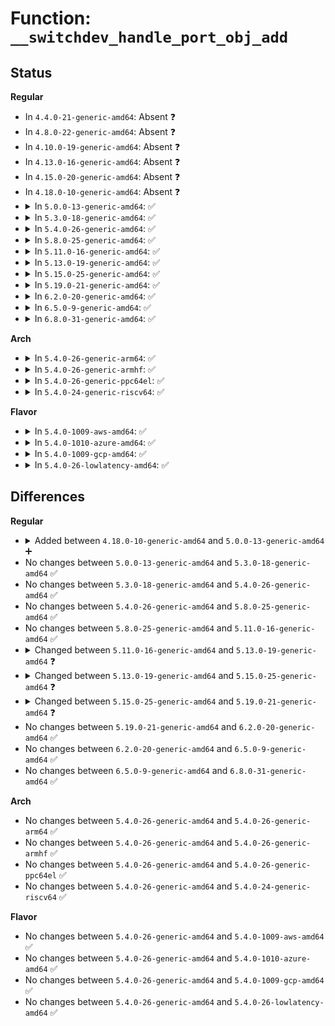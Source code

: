 # Function: <code>__switchdev_handle_port_obj_add</code>

## Status
<b>Regular</b>
<ul>
<li>
In <code>4.4.0-21-generic-amd64</code>: Absent ❓
</li>
<li>
In <code>4.8.0-22-generic-amd64</code>: Absent ❓
</li>
<li>
In <code>4.10.0-19-generic-amd64</code>: Absent ❓
</li>
<li>
In <code>4.13.0-16-generic-amd64</code>: Absent ❓
</li>
<li>
In <code>4.15.0-20-generic-amd64</code>: Absent ❓
</li>
<li>
In <code>4.18.0-10-generic-amd64</code>: Absent ❓
</li>
<li>
<details>
<summary>In <code>5.0.0-13-generic-amd64</code>: ✅</summary>

```c
int __switchdev_handle_port_obj_add(struct net_device * dev, struct switchdev_notifier_port_obj_info * port_obj_info, bool (*)(const struct net_device *) check_cb, int (*)(struct net_device *, const struct switchdev_obj *, struct switchdev_trans *, struct netlink_ext_ack *) add_cb)
```

```json
{
  "name": "__switchdev_handle_port_obj_add",
  "collision_type": "Unique Static",
  "inline_type": "No",
  "funcs": [
    {
      "addr": 18446744071589314384,
      "name": "__switchdev_handle_port_obj_add",
      "external": false,
      "loc": "net/switchdev/switchdev.c:614",
      "file": "net/switchdev/switchdev.c",
      "inline": "seen, unknown",
      "caller_inline": [],
      "caller_func": [
        "net/switchdev/switchdev.c:switchdev_handle_port_obj_add",
        "net/switchdev/switchdev.c:__switchdev_handle_port_obj_add"
      ]
    }
  ],
  "symbols": [
    {
      "addr": 18446744071589314384,
      "name": "__switchdev_handle_port_obj_add",
      "section": ".text",
      "bind": "STB_LOCAL",
      "size": 208
    }
  ]
}
```
</details>
</li>
<li>
<details>
<summary>In <code>5.3.0-18-generic-amd64</code>: ✅</summary>

```c
int __switchdev_handle_port_obj_add(struct net_device * dev, struct switchdev_notifier_port_obj_info * port_obj_info, bool (*)(const struct net_device *) check_cb, int (*)(struct net_device *, const struct switchdev_obj *, struct switchdev_trans *, struct netlink_ext_ack *) add_cb)
```

```json
{
  "name": "__switchdev_handle_port_obj_add",
  "collision_type": "Unique Static",
  "inline_type": "No",
  "funcs": [
    {
      "addr": 18446744071589770992,
      "name": "__switchdev_handle_port_obj_add",
      "external": false,
      "loc": "net/switchdev/switchdev.c:448",
      "file": "net/switchdev/switchdev.c",
      "inline": "seen, unknown",
      "caller_inline": [],
      "caller_func": [
        "net/switchdev/switchdev.c:switchdev_handle_port_obj_add",
        "net/switchdev/switchdev.c:__switchdev_handle_port_obj_add"
      ]
    }
  ],
  "symbols": [
    {
      "addr": 18446744071589770992,
      "name": "__switchdev_handle_port_obj_add",
      "section": ".text",
      "bind": "STB_LOCAL",
      "size": 213
    }
  ]
}
```
</details>
</li>
<li>
<details>
<summary>In <code>5.4.0-26-generic-amd64</code>: ✅</summary>

```c
int __switchdev_handle_port_obj_add(struct net_device * dev, struct switchdev_notifier_port_obj_info * port_obj_info, bool (*)(const struct net_device *) check_cb, int (*)(struct net_device *, const struct switchdev_obj *, struct switchdev_trans *, struct netlink_ext_ack *) add_cb)
```

```json
{
  "name": "__switchdev_handle_port_obj_add",
  "collision_type": "Unique Static",
  "inline_type": "No",
  "funcs": [
    {
      "addr": 18446744071589994704,
      "name": "__switchdev_handle_port_obj_add",
      "external": false,
      "loc": "net/switchdev/switchdev.c:448",
      "file": "net/switchdev/switchdev.c",
      "inline": "seen, unknown",
      "caller_inline": [],
      "caller_func": [
        "net/switchdev/switchdev.c:switchdev_handle_port_obj_add",
        "net/switchdev/switchdev.c:__switchdev_handle_port_obj_add"
      ]
    }
  ],
  "symbols": [
    {
      "addr": 18446744071589994704,
      "name": "__switchdev_handle_port_obj_add",
      "section": ".text",
      "bind": "STB_LOCAL",
      "size": 213
    }
  ]
}
```
</details>
</li>
<li>
<details>
<summary>In <code>5.8.0-25-generic-amd64</code>: ✅</summary>

```c
int __switchdev_handle_port_obj_add(struct net_device * dev, struct switchdev_notifier_port_obj_info * port_obj_info, bool (*)(const struct net_device *) check_cb, int (*)(struct net_device *, const struct switchdev_obj *, struct switchdev_trans *, struct netlink_ext_ack *) add_cb)
```

```json
{
  "name": "__switchdev_handle_port_obj_add",
  "collision_type": "Unique Static",
  "inline_type": "No",
  "funcs": [
    {
      "addr": 18446744071591025312,
      "name": "__switchdev_handle_port_obj_add",
      "external": false,
      "loc": "net/switchdev/switchdev.c:448",
      "file": "net/switchdev/switchdev.c",
      "inline": "seen, unknown",
      "caller_inline": [],
      "caller_func": [
        "net/switchdev/switchdev.c:switchdev_handle_port_obj_add",
        "net/switchdev/switchdev.c:__switchdev_handle_port_obj_add"
      ]
    }
  ],
  "symbols": [
    {
      "addr": 18446744071591025312,
      "name": "__switchdev_handle_port_obj_add",
      "section": ".text",
      "bind": "STB_LOCAL",
      "size": 221
    }
  ]
}
```
</details>
</li>
<li>
<details>
<summary>In <code>5.11.0-16-generic-amd64</code>: ✅</summary>

```c
int __switchdev_handle_port_obj_add(struct net_device * dev, struct switchdev_notifier_port_obj_info * port_obj_info, bool (*)(const struct net_device *) check_cb, int (*)(struct net_device *, const struct switchdev_obj *, struct switchdev_trans *, struct netlink_ext_ack *) add_cb)
```

```json
{
  "name": "__switchdev_handle_port_obj_add",
  "collision_type": "Unique Static",
  "inline_type": "No",
  "funcs": [
    {
      "addr": 18446744071591089072,
      "name": "__switchdev_handle_port_obj_add",
      "external": false,
      "loc": "net/switchdev/switchdev.c:447",
      "file": "net/switchdev/switchdev.c",
      "inline": "seen, unknown",
      "caller_inline": [],
      "caller_func": [
        "net/switchdev/switchdev.c:switchdev_handle_port_obj_add",
        "net/switchdev/switchdev.c:__switchdev_handle_port_obj_add"
      ]
    }
  ],
  "symbols": [
    {
      "addr": 18446744071591089072,
      "name": "__switchdev_handle_port_obj_add",
      "section": ".text",
      "bind": "STB_LOCAL",
      "size": 226
    }
  ]
}
```
</details>
</li>
<li>
<details>
<summary>In <code>5.13.0-19-generic-amd64</code>: ✅</summary>

```c
int __switchdev_handle_port_obj_add(struct net_device * dev, struct switchdev_notifier_port_obj_info * port_obj_info, bool (*)(const struct net_device *) check_cb, int (*)(struct net_device *, const struct switchdev_obj *, struct netlink_ext_ack *) add_cb)
```

```json
{
  "name": "__switchdev_handle_port_obj_add",
  "collision_type": "Unique Static",
  "inline_type": "No",
  "funcs": [
    {
      "addr": 18446744071591019936,
      "name": "__switchdev_handle_port_obj_add",
      "external": false,
      "loc": "net/switchdev/switchdev.c:381",
      "file": "net/switchdev/switchdev.c",
      "inline": "seen, unknown",
      "caller_inline": [],
      "caller_func": [
        "net/switchdev/switchdev.c:switchdev_handle_port_obj_add",
        "net/switchdev/switchdev.c:__switchdev_handle_port_obj_add"
      ]
    }
  ],
  "symbols": [
    {
      "addr": 18446744071591019936,
      "name": "__switchdev_handle_port_obj_add",
      "section": ".text",
      "bind": "STB_LOCAL",
      "size": 218
    }
  ]
}
```
</details>
</li>
<li>
<details>
<summary>In <code>5.15.0-25-generic-amd64</code>: ✅</summary>

```c
int __switchdev_handle_port_obj_add(struct net_device * dev, struct switchdev_notifier_port_obj_info * port_obj_info, bool (*)(const struct net_device *) check_cb, int (*)(struct net_device *, const void *, const struct switchdev_obj *, struct netlink_ext_ack *) add_cb)
```

```json
{
  "name": "__switchdev_handle_port_obj_add",
  "collision_type": "Unique Static",
  "inline_type": "No",
  "funcs": [
    {
      "addr": 18446744071591858896,
      "name": "__switchdev_handle_port_obj_add",
      "external": false,
      "loc": "net/switchdev/switchdev.c:641",
      "file": "net/switchdev/switchdev.c",
      "inline": "seen, unknown",
      "caller_inline": [],
      "caller_func": [
        "net/switchdev/switchdev.c:switchdev_handle_port_obj_add",
        "net/switchdev/switchdev.c:__switchdev_handle_port_obj_add"
      ]
    }
  ],
  "symbols": [
    {
      "addr": 18446744071591858896,
      "name": "__switchdev_handle_port_obj_add",
      "section": ".text",
      "bind": "STB_LOCAL",
      "size": 222
    }
  ]
}
```
</details>
</li>
<li>
<details>
<summary>In <code>5.19.0-21-generic-amd64</code>: ✅</summary>

```c
int __switchdev_handle_port_obj_add(struct net_device * dev, struct switchdev_notifier_port_obj_info * port_obj_info, bool (*)(const struct net_device *) check_cb, bool (*)(const struct net_device *, const struct net_device *) foreign_dev_check_cb, int (*)(struct net_device *, const void *, const struct switchdev_obj *, struct netlink_ext_ack *) add_cb)
```

```json
{
  "name": "__switchdev_handle_port_obj_add",
  "collision_type": "Unique Static",
  "inline_type": "No",
  "funcs": [
    {
      "addr": 18446744071593579072,
      "name": "__switchdev_handle_port_obj_add",
      "external": false,
      "loc": "net/switchdev/switchdev.c:535",
      "file": "net/switchdev/switchdev.c",
      "inline": "seen, unknown",
      "caller_inline": [],
      "caller_func": [
        "net/switchdev/switchdev.c:switchdev_handle_port_obj_add_foreign",
        "net/switchdev/switchdev.c:switchdev_handle_port_obj_add",
        "net/switchdev/switchdev.c:__switchdev_handle_port_obj_add",
        "net/switchdev/switchdev.c:__switchdev_handle_port_obj_add"
      ]
    }
  ],
  "symbols": [
    {
      "addr": 18446744071593579072,
      "name": "__switchdev_handle_port_obj_add",
      "section": ".text",
      "bind": "STB_LOCAL",
      "size": 520
    }
  ]
}
```
</details>
</li>
<li>
<details>
<summary>In <code>6.2.0-20-generic-amd64</code>: ✅</summary>

```c
int __switchdev_handle_port_obj_add(struct net_device * dev, struct switchdev_notifier_port_obj_info * port_obj_info, bool (*)(const struct net_device *) check_cb, bool (*)(const struct net_device *, const struct net_device *) foreign_dev_check_cb, int (*)(struct net_device *, const void *, const struct switchdev_obj *, struct netlink_ext_ack *) add_cb)
```

```json
{
  "name": "__switchdev_handle_port_obj_add",
  "collision_type": "Unique Static",
  "inline_type": "No",
  "funcs": [
    {
      "addr": 18446744071595504784,
      "name": "__switchdev_handle_port_obj_add",
      "external": false,
      "loc": "net/switchdev/switchdev.c:535",
      "file": "net/switchdev/switchdev.c",
      "inline": "seen, unknown",
      "caller_inline": [],
      "caller_func": [
        "net/switchdev/switchdev.c:switchdev_handle_port_obj_add_foreign",
        "net/switchdev/switchdev.c:switchdev_handle_port_obj_add",
        "net/switchdev/switchdev.c:__switchdev_handle_port_obj_add",
        "net/switchdev/switchdev.c:__switchdev_handle_port_obj_add"
      ]
    }
  ],
  "symbols": [
    {
      "addr": 18446744071595504784,
      "name": "__switchdev_handle_port_obj_add",
      "section": ".text",
      "bind": "STB_LOCAL",
      "size": 520
    }
  ]
}
```
</details>
</li>
<li>
<details>
<summary>In <code>6.5.0-9-generic-amd64</code>: ✅</summary>

```c
int __switchdev_handle_port_obj_add(struct net_device * dev, struct switchdev_notifier_port_obj_info * port_obj_info, bool (*)(const struct net_device *) check_cb, bool (*)(const struct net_device *, const struct net_device *) foreign_dev_check_cb, int (*)(struct net_device *, const void *, const struct switchdev_obj *, struct netlink_ext_ack *) add_cb)
```

```json
{
  "name": "__switchdev_handle_port_obj_add",
  "collision_type": "Unique Static",
  "inline_type": "No",
  "funcs": [
    {
      "addr": 18446744071596013488,
      "name": "__switchdev_handle_port_obj_add",
      "external": false,
      "loc": "net/switchdev/switchdev.c:535",
      "file": "net/switchdev/switchdev.c",
      "inline": "seen, unknown",
      "caller_inline": [],
      "caller_func": [
        "net/switchdev/switchdev.c:switchdev_handle_port_obj_add_foreign",
        "net/switchdev/switchdev.c:switchdev_handle_port_obj_add",
        "net/switchdev/switchdev.c:__switchdev_handle_port_obj_add",
        "net/switchdev/switchdev.c:__switchdev_handle_port_obj_add"
      ]
    }
  ],
  "symbols": [
    {
      "addr": 18446744071596013488,
      "name": "__switchdev_handle_port_obj_add",
      "section": ".text",
      "bind": "STB_LOCAL",
      "size": 520
    }
  ]
}
```
</details>
</li>
<li>
<details>
<summary>In <code>6.8.0-31-generic-amd64</code>: ✅</summary>

```c
int __switchdev_handle_port_obj_add(struct net_device * dev, struct switchdev_notifier_port_obj_info * port_obj_info, bool (*)(const struct net_device *) check_cb, bool (*)(const struct net_device *, const struct net_device *) foreign_dev_check_cb, int (*)(struct net_device *, const void *, const struct switchdev_obj *, struct netlink_ext_ack *) add_cb)
```

```json
{
  "name": "__switchdev_handle_port_obj_add",
  "collision_type": "Unique Static",
  "inline_type": "No",
  "funcs": [
    {
      "addr": 18446744071596877568,
      "name": "__switchdev_handle_port_obj_add",
      "external": false,
      "loc": "net/switchdev/switchdev.c:608",
      "file": "net/switchdev/switchdev.c",
      "inline": "seen, unknown",
      "caller_inline": [],
      "caller_func": [
        "net/switchdev/switchdev.c:switchdev_handle_port_obj_add_foreign",
        "net/switchdev/switchdev.c:switchdev_handle_port_obj_add",
        "net/switchdev/switchdev.c:__switchdev_handle_port_obj_add",
        "net/switchdev/switchdev.c:__switchdev_handle_port_obj_add"
      ]
    }
  ],
  "symbols": [
    {
      "addr": 18446744071596877568,
      "name": "__switchdev_handle_port_obj_add",
      "section": ".text",
      "bind": "STB_LOCAL",
      "size": 512
    }
  ]
}
```
</details>
</li>
</ul>
<b>Arch</b>
<ul>
<li>
<details>
<summary>In <code>5.4.0-26-generic-arm64</code>: ✅</summary>

```c
int __switchdev_handle_port_obj_add(struct net_device * dev, struct switchdev_notifier_port_obj_info * port_obj_info, bool (*)(const struct net_device *) check_cb, int (*)(struct net_device *, const struct switchdev_obj *, struct switchdev_trans *, struct netlink_ext_ack *) add_cb)
```

```json
{
  "name": "__switchdev_handle_port_obj_add",
  "collision_type": "Unique Static",
  "inline_type": "No",
  "funcs": [
    {
      "addr": 18446603336503735960,
      "name": "__switchdev_handle_port_obj_add",
      "external": false,
      "loc": "net/switchdev/switchdev.c:448",
      "file": "net/switchdev/switchdev.c",
      "inline": "seen, unknown",
      "caller_inline": [],
      "caller_func": [
        "net/switchdev/switchdev.c:switchdev_handle_port_obj_add",
        "net/switchdev/switchdev.c:__switchdev_handle_port_obj_add"
      ]
    }
  ],
  "symbols": [
    {
      "addr": 18446603336503735960,
      "name": "__switchdev_handle_port_obj_add",
      "section": ".text",
      "bind": "STB_LOCAL",
      "size": 256
    }
  ]
}
```
</details>
</li>
<li>
<details>
<summary>In <code>5.4.0-26-generic-armhf</code>: ✅</summary>

```c
int __switchdev_handle_port_obj_add(struct net_device * dev, struct switchdev_notifier_port_obj_info * port_obj_info, bool (*)(const struct net_device *) check_cb, int (*)(struct net_device *, const struct switchdev_obj *, struct switchdev_trans *, struct netlink_ext_ack *) add_cb)
```

```json
{
  "name": "__switchdev_handle_port_obj_add",
  "collision_type": "Unique Static",
  "inline_type": "No",
  "funcs": [
    {
      "addr": 3236366024,
      "name": "__switchdev_handle_port_obj_add",
      "external": false,
      "loc": "net/switchdev/switchdev.c:448",
      "file": "net/switchdev/switchdev.c",
      "inline": "seen, unknown",
      "caller_inline": [],
      "caller_func": [
        "net/switchdev/switchdev.c:switchdev_handle_port_obj_add",
        "net/switchdev/switchdev.c:__switchdev_handle_port_obj_add"
      ]
    }
  ],
  "symbols": [
    {
      "addr": 3236366024,
      "name": "__switchdev_handle_port_obj_add",
      "section": ".text",
      "bind": "STB_LOCAL",
      "size": 240
    }
  ]
}
```
</details>
</li>
<li>
<details>
<summary>In <code>5.4.0-26-generic-ppc64el</code>: ✅</summary>

```c
int __switchdev_handle_port_obj_add(struct net_device * dev, struct switchdev_notifier_port_obj_info * port_obj_info, bool (*)(const struct net_device *) check_cb, int (*)(struct net_device *, const struct switchdev_obj *, struct switchdev_trans *, struct netlink_ext_ack *) add_cb)
```

```json
{
  "name": "__switchdev_handle_port_obj_add",
  "collision_type": "Unique Static",
  "inline_type": "No",
  "funcs": [
    {
      "addr": 13835058055297575984,
      "name": "__switchdev_handle_port_obj_add",
      "external": false,
      "loc": "net/switchdev/switchdev.c:448",
      "file": "net/switchdev/switchdev.c",
      "inline": "seen, unknown",
      "caller_inline": [],
      "caller_func": [
        "net/switchdev/switchdev.c:switchdev_handle_port_obj_add",
        "net/switchdev/switchdev.c:__switchdev_handle_port_obj_add"
      ]
    }
  ],
  "symbols": [
    {
      "addr": 13835058055297575984,
      "name": "__switchdev_handle_port_obj_add",
      "section": ".text",
      "bind": "STB_LOCAL",
      "size": 336
    }
  ]
}
```
</details>
</li>
<li>
<details>
<summary>In <code>5.4.0-24-generic-riscv64</code>: ✅</summary>

```c
int __switchdev_handle_port_obj_add(struct net_device * dev, struct switchdev_notifier_port_obj_info * port_obj_info, bool (*)(const struct net_device *) check_cb, int (*)(struct net_device *, const struct switchdev_obj *, struct switchdev_trans *, struct netlink_ext_ack *) add_cb)
```

```json
{
  "name": "__switchdev_handle_port_obj_add",
  "collision_type": "Unique Static",
  "inline_type": "No",
  "funcs": [
    {
      "addr": 18446743936279657218,
      "name": "__switchdev_handle_port_obj_add",
      "external": false,
      "loc": "net/switchdev/switchdev.c:448",
      "file": "net/switchdev/switchdev.c",
      "inline": "seen, unknown",
      "caller_inline": [],
      "caller_func": [
        "net/switchdev/switchdev.c:switchdev_handle_port_obj_add",
        "net/switchdev/switchdev.c:__switchdev_handle_port_obj_add"
      ]
    }
  ],
  "symbols": [
    {
      "addr": 18446743936279657218,
      "name": "__switchdev_handle_port_obj_add",
      "section": ".text",
      "bind": "STB_LOCAL",
      "size": 166
    }
  ]
}
```
</details>
</li>
</ul>
<b>Flavor</b>
<ul>
<li>
<details>
<summary>In <code>5.4.0-1009-aws-amd64</code>: ✅</summary>

```c
int __switchdev_handle_port_obj_add(struct net_device * dev, struct switchdev_notifier_port_obj_info * port_obj_info, bool (*)(const struct net_device *) check_cb, int (*)(struct net_device *, const struct switchdev_obj *, struct switchdev_trans *, struct netlink_ext_ack *) add_cb)
```

```json
{
  "name": "__switchdev_handle_port_obj_add",
  "collision_type": "Unique Static",
  "inline_type": "No",
  "funcs": [
    {
      "addr": 18446744071589598304,
      "name": "__switchdev_handle_port_obj_add",
      "external": false,
      "loc": "net/switchdev/switchdev.c:448",
      "file": "net/switchdev/switchdev.c",
      "inline": "seen, unknown",
      "caller_inline": [],
      "caller_func": [
        "net/switchdev/switchdev.c:switchdev_handle_port_obj_add",
        "net/switchdev/switchdev.c:__switchdev_handle_port_obj_add"
      ]
    }
  ],
  "symbols": [
    {
      "addr": 18446744071589598304,
      "name": "__switchdev_handle_port_obj_add",
      "section": ".text",
      "bind": "STB_LOCAL",
      "size": 213
    }
  ]
}
```
</details>
</li>
<li>
<details>
<summary>In <code>5.4.0-1010-azure-amd64</code>: ✅</summary>

```c
int __switchdev_handle_port_obj_add(struct net_device * dev, struct switchdev_notifier_port_obj_info * port_obj_info, bool (*)(const struct net_device *) check_cb, int (*)(struct net_device *, const struct switchdev_obj *, struct switchdev_trans *, struct netlink_ext_ack *) add_cb)
```

```json
{
  "name": "__switchdev_handle_port_obj_add",
  "collision_type": "Unique Static",
  "inline_type": "No",
  "funcs": [
    {
      "addr": 18446744071589322832,
      "name": "__switchdev_handle_port_obj_add",
      "external": false,
      "loc": "net/switchdev/switchdev.c:448",
      "file": "net/switchdev/switchdev.c",
      "inline": "seen, unknown",
      "caller_inline": [],
      "caller_func": [
        "net/switchdev/switchdev.c:switchdev_handle_port_obj_add",
        "net/switchdev/switchdev.c:__switchdev_handle_port_obj_add"
      ]
    }
  ],
  "symbols": [
    {
      "addr": 18446744071589322832,
      "name": "__switchdev_handle_port_obj_add",
      "section": ".text",
      "bind": "STB_LOCAL",
      "size": 213
    }
  ]
}
```
</details>
</li>
<li>
<details>
<summary>In <code>5.4.0-1009-gcp-amd64</code>: ✅</summary>

```c
int __switchdev_handle_port_obj_add(struct net_device * dev, struct switchdev_notifier_port_obj_info * port_obj_info, bool (*)(const struct net_device *) check_cb, int (*)(struct net_device *, const struct switchdev_obj *, struct switchdev_trans *, struct netlink_ext_ack *) add_cb)
```

```json
{
  "name": "__switchdev_handle_port_obj_add",
  "collision_type": "Unique Static",
  "inline_type": "No",
  "funcs": [
    {
      "addr": 18446744071590040336,
      "name": "__switchdev_handle_port_obj_add",
      "external": false,
      "loc": "net/switchdev/switchdev.c:448",
      "file": "net/switchdev/switchdev.c",
      "inline": "seen, unknown",
      "caller_inline": [],
      "caller_func": [
        "net/switchdev/switchdev.c:switchdev_handle_port_obj_add",
        "net/switchdev/switchdev.c:__switchdev_handle_port_obj_add"
      ]
    }
  ],
  "symbols": [
    {
      "addr": 18446744071590040336,
      "name": "__switchdev_handle_port_obj_add",
      "section": ".text",
      "bind": "STB_LOCAL",
      "size": 213
    }
  ]
}
```
</details>
</li>
<li>
<details>
<summary>In <code>5.4.0-26-lowlatency-amd64</code>: ✅</summary>

```c
int __switchdev_handle_port_obj_add(struct net_device * dev, struct switchdev_notifier_port_obj_info * port_obj_info, bool (*)(const struct net_device *) check_cb, int (*)(struct net_device *, const struct switchdev_obj *, struct switchdev_trans *, struct netlink_ext_ack *) add_cb)
```

```json
{
  "name": "__switchdev_handle_port_obj_add",
  "collision_type": "Unique Static",
  "inline_type": "No",
  "funcs": [
    {
      "addr": 18446744071590090368,
      "name": "__switchdev_handle_port_obj_add",
      "external": false,
      "loc": "net/switchdev/switchdev.c:448",
      "file": "net/switchdev/switchdev.c",
      "inline": "seen, unknown",
      "caller_inline": [],
      "caller_func": [
        "net/switchdev/switchdev.c:switchdev_handle_port_obj_add",
        "net/switchdev/switchdev.c:__switchdev_handle_port_obj_add"
      ]
    }
  ],
  "symbols": [
    {
      "addr": 18446744071590090368,
      "name": "__switchdev_handle_port_obj_add",
      "section": ".text",
      "bind": "STB_LOCAL",
      "size": 213
    }
  ]
}
```
</details>
</li>
</ul>

## Differences
<b>Regular</b>
<ul>
<li>
<details>
<summary>Added between <code>4.18.0-10-generic-amd64</code> and <code>5.0.0-13-generic-amd64</code> ➕</summary>

```c
int __switchdev_handle_port_obj_add(struct net_device * dev, struct switchdev_notifier_port_obj_info * port_obj_info, bool (*)(const struct net_device *) check_cb, int (*)(struct net_device *, const struct switchdev_obj *, struct switchdev_trans *, struct netlink_ext_ack *) add_cb)
```
</details>
</li>
<li>
No changes between <code>5.0.0-13-generic-amd64</code> and <code>5.3.0-18-generic-amd64</code> ✅
</li>
<li>
No changes between <code>5.3.0-18-generic-amd64</code> and <code>5.4.0-26-generic-amd64</code> ✅
</li>
<li>
No changes between <code>5.4.0-26-generic-amd64</code> and <code>5.8.0-25-generic-amd64</code> ✅
</li>
<li>
No changes between <code>5.8.0-25-generic-amd64</code> and <code>5.11.0-16-generic-amd64</code> ✅
</li>
<li>
<details>
<summary>Changed between <code>5.11.0-16-generic-amd64</code> and <code>5.13.0-19-generic-amd64</code> ❓</summary>
<ul>
<li>
<b>Param type changed. </b>
<code>int (*)(struct net_device *, const struct switchdev_obj *, struct switchdev_trans *, struct netlink_ext_ack *) add_cb</code> ➡️ <code>int (*)(struct net_device *, const struct switchdev_obj *, struct netlink_ext_ack *) add_cb</code>
</li>
</ul>
</details>
</li>
<li>
<details>
<summary>Changed between <code>5.13.0-19-generic-amd64</code> and <code>5.15.0-25-generic-amd64</code> ❓</summary>
<ul>
<li>
<b>Param type changed. </b>
<code>int (*)(struct net_device *, const struct switchdev_obj *, struct netlink_ext_ack *) add_cb</code> ➡️ <code>int (*)(struct net_device *, const void *, const struct switchdev_obj *, struct netlink_ext_ack *) add_cb</code>
</li>
</ul>
</details>
</li>
<li>
<details>
<summary>Changed between <code>5.15.0-25-generic-amd64</code> and <code>5.19.0-21-generic-amd64</code> ❓</summary>
<ul>
<li>
<b>Param added. </b>
<code>bool (*)(const struct net_device *, const struct net_device *) foreign_dev_check_cb</code>
</li>
<li>
<b>Param reordered. </b>
<code>dev, port_obj_info, check_cb, add_cb</code> ➡️ <code>dev, port_obj_info, check_cb, foreign_dev_check_cb, add_cb</code>
</li>
</ul>
</details>
</li>
<li>
No changes between <code>5.19.0-21-generic-amd64</code> and <code>6.2.0-20-generic-amd64</code> ✅
</li>
<li>
No changes between <code>6.2.0-20-generic-amd64</code> and <code>6.5.0-9-generic-amd64</code> ✅
</li>
<li>
No changes between <code>6.5.0-9-generic-amd64</code> and <code>6.8.0-31-generic-amd64</code> ✅
</li>
</ul>
<b>Arch</b>
<ul>
<li>
No changes between <code>5.4.0-26-generic-amd64</code> and <code>5.4.0-26-generic-arm64</code> ✅
</li>
<li>
No changes between <code>5.4.0-26-generic-amd64</code> and <code>5.4.0-26-generic-armhf</code> ✅
</li>
<li>
No changes between <code>5.4.0-26-generic-amd64</code> and <code>5.4.0-26-generic-ppc64el</code> ✅
</li>
<li>
No changes between <code>5.4.0-26-generic-amd64</code> and <code>5.4.0-24-generic-riscv64</code> ✅
</li>
</ul>
<b>Flavor</b>
<ul>
<li>
No changes between <code>5.4.0-26-generic-amd64</code> and <code>5.4.0-1009-aws-amd64</code> ✅
</li>
<li>
No changes between <code>5.4.0-26-generic-amd64</code> and <code>5.4.0-1010-azure-amd64</code> ✅
</li>
<li>
No changes between <code>5.4.0-26-generic-amd64</code> and <code>5.4.0-1009-gcp-amd64</code> ✅
</li>
<li>
No changes between <code>5.4.0-26-generic-amd64</code> and <code>5.4.0-26-lowlatency-amd64</code> ✅
</li>
</ul>

